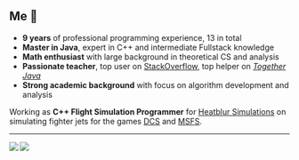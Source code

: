 ## Me :frog: ##

- **9 years** of professional programming experience, 13 in total
 - **Master in Java**, expert in C++ and intermediate Fullstack knowledge
 - **Math enthusiast** with large background in theoretical CS and analysis
 - **Passionate teacher**, top user on [StackOverflow](https://stackoverflow.com/users/2411243/Zabuzard?tab=profile), top helper on *[Together Java](https://togetherjava.duckdns.org/)*
 - **Strong academic background** with focus on algorithm development and analysis

Working as **C++ Flight Simulation Programmer** for [Heatblur Simulations](https://store.heatblur.com/) on simulating fighter jets for the games [DCS](https://www.digitalcombatsimulator.com/) and [MSFS](https://www.flightsimulator.com/).
<hr>
<img align="left" src="https://github-readme-stats.vercel.app/api?username=zabuzard&count_private=true&show_icons=true&theme=github_dark&hide_border=true&include_all_commits=true&custom_title=GitHub%20Stats" />
<img align="left" src="https://github-readme-stats.vercel.app/api/top-langs/?username=zabuzard&theme=github_dark&layout=compact&card_width=445&langs_count=10&hide=HTML&hide_border=true"/>
